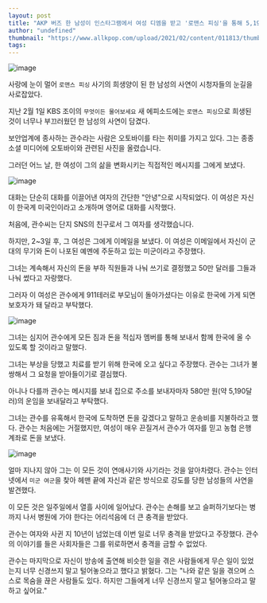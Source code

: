 ```yaml
---
layout: post
title: "AKP 버즈 한 남성이 인스타그램에서 여성 디엠을 받고 '로맨스 피싱'을 통해 5,190달러를 사기당했다."
author: "undefined"
thumbnail: "https://www.allkpop.com/upload/2021/02/content/011813/thumb/1612221224-image.png"
tags: 
---
```



![image](https://www.allkpop.com/upload/2021/02/content/011813/1612221224-image.png)

사랑에 눈이 멀어 `로맨스 피싱` 사기의 희생양이 된 한 남성의 사연이 시청자들의 눈길을 사로잡았다.

지난 2월 1일 KBS 조이의 `무엇이든 물어보세요` 새 에피소드에는 `로맨스 피싱`으로 희생된 것이 너무나 부끄러웠던 한 남성의 사연이 담겼다.

보안업계에 종사하는 관수라는 사람은 오토바이를 타는 취미를 가지고 있다. 그는 종종 소셜 미디어에 오토바이와 관련된 사진을 올렸습니다.

그러던 어느 날, 한 여성이 그의 삶을 변화시키는 직접적인 메시지를 그에게 보냈다.

![image](https://www.allkpop.com/upload/2021/02/content/011818/1612221491-image.png)

대화는 단순히 대화를 이끌어낸 여자의 간단한 "안녕"으로 시작되었다. 이 여성은 자신이 한국계 미국인이라고 소개하며 영어로 대화를 시작했다.

처음에, 관수씨는 단지 SNS의 친구로서 그 여자를 생각했습니다.

하지만, 2~3일 후, 그 여성은 그에게 이메일을 보냈다. 이 여성은 이메일에서 자신이 군대의 무기와 돈이 나포된 예멘에 주둔하고 있는 미군이라고 주장했다.

그녀는 계속해서 자신의 돈을 부하 직원들과 나눠 쓰기로 결정했고 50만 달러를 그들과 나눠 썼다고 자랑했다.

그러자 이 여성은 관수에게 911테러로 부모님이 돌아가셨다는 이유로 한국에 가게 되면 보호자가 돼 달라고 부탁했다.

![image](https://www.allkpop.com/upload/2021/02/content/011826/1612221983-image.png)

그녀는 심지어 관수에게 모든 짐과 돈을 적십자 멤버를 통해 보내서 함께 한국에 올 수 있도록 할 것이라고 말했다.

그녀는 부상을 당했고 치료를 받기 위해 한국에 오고 싶다고 주장했다. 관수는 그녀가 불쌍해서 그 요청을 받아들이기로 결심했다.

아니나 다를까 관수는 메시지를 보내 집으로 주소를 보내자마자 580만 원(약 5,190달러)의 운임을 보내달라고 부탁했다.

그녀는 관수를 유혹해서 한국에 도착하면 돈을 갚겠다고 말하고 운송비를 지불하라고 했다. 관수는 처음에는 거절했지만, 여성이 매우 끈질겨서 관수가 여자를 믿고 농협 은행 계좌로 돈을 보냈다.

![image](https://www.allkpop.com/upload/2021/02/content/011826/1612222003-image.png)

얼마 지나지 않아 그는 이 모든 것이 연애사기와 사기라는 것을 알아차렸다. 관수는 인터넷에서 `미군 여군`을 찾아 헤맨 끝에 자신과 같은 방식으로 강도를 당한 남성들의 사연을 발견했다.

이 모든 것은 일주일에서 열흘 사이에 일어났다. 관수는 손해를 보고 슬퍼하기보다는 병까지 나서 병원에 가야 한다는 어리석음에 더 큰 충격을 받았다.

관수는 여자와 사귄 지 10년이 넘었는데 이번 일로 너무 충격을 받았다고 주장했다. 관수의 이야기를 들은 사회자들은 그를 위로하면서 충격을 금할 수 없었다.

관수는 마지막으로 자신이 방송에 출연해 비슷한 일을 겪은 사람들에게 무슨 일이 있었는지 너무 신경쓰지 말고 털어놓으라고 했다고 밝혔다. 그는 "나와 같은 일을 겪으며 스스로 목숨을 끊은 사람들도 있다. 하지만 그들에게 너무 신경쓰지 말고 털어놓으라고 말하고 싶어요."